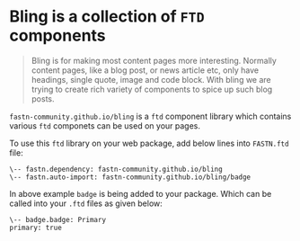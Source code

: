 # Bling is a collection of `FTD` components

> Bling is for making most content pages more interesting. Normally content pages, like a blog post, or news article etc, only have headings, single quote, image and code block. With bling we are trying to create rich variety of components to spice up such blog posts.

`fastn-community.github.io/bling` is a `ftd` component library which contains various `ftd` 
componets can be used on your pages. 

To use this `ftd` library on your web package, add below lines into `FASTN.ftd` file:
```ftd
\-- fastn.dependency: fastn-community.github.io/bling
\-- fastn.auto-import: fastn-community.github.io/bling/badge
```

In above example `badge` is being added to your package. Which can be called into your `.ftd` files as given below:

```ftd
\-- badge.badge: Primary
primary: true
```
